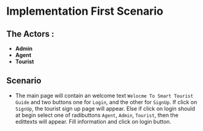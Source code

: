 # Implementation First Scenario

## The Actors :

- **Admin**
- **Agent**
- **Tourist**

## Scenario

- The main page will contain an welcome text `Welocme To Smart Tourist Guide` and two buttons one for `Login`, and the other for `SignUp`. If click on `SignUp`, the tourist sign up page will appear. Else if click on login should at begin select one of radibuttons `Agent`, `Admin`, `Tourist`, then the edittexts will appear. Fill information and click on login button.